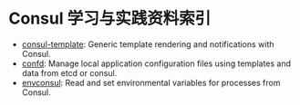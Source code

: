 # Consul 学习与实践资料索引

- [consul-template](https://github.com/hashicorp/consul-template): Generic template rendering and notifications with Consul.
- [confd](https://github.com/kelseyhightower/confd): Manage local application configuration files using templates and data from etcd or consul.
- [envconsul](https://github.com/hashicorp/envconsul): Read and set environmental variables for processes from Consul.